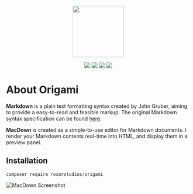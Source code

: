 <p align="center"><a href="https://laravel.com" target="_blank"><img width="140" src="https://cloud.githubusercontent.com/assets/7737619/19985797/a3b83bf6-a214-11e6-9f35-4356dcb80ef7.png"></a></p>

<p align="center">
<img src="https://poser.pugx.org/roxorstudios/origami/v/stable">
<img src="https://poser.pugx.org/roxorstudios/origami/v/unstable">
<img src="https://poser.pugx.org/roxorstudios/origami/downloads">
<img src="https://poser.pugx.org/roxorstudios/origami/license">
</p>

# About Origami

**Markdown** is a plain text formatting syntax created by John Gruber, aiming to provide a easy-to-read and feasible markup. The original Markdown syntax specification can be found [here](http://daringfireball.net/projects/markdown/syntax).

**MacDown** is created as a simple-to-use editor for Markdown documents. I render your Markdown contents real-time into HTML, and display them in a preview panel.

## Installation

	composer require roxorstudios/origami
	

![MacDown Screenshot](http://d.pr/i/10UGP+)